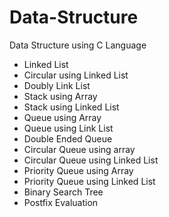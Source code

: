 # Data-Structure
Data Structure using C Language

- Linked List
- Circular using Linked List
- Doubly Link List
- Stack using Array
- Stack using Linked List
- Queue using Array
- Queue using Link List
- Double Ended Queue
- Circular Queue using array
- Circular Queue using Linked List
- Priority Queue using Array
- Priority Queue using Linked List
- Binary Search Tree
- Postfix Evaluation
